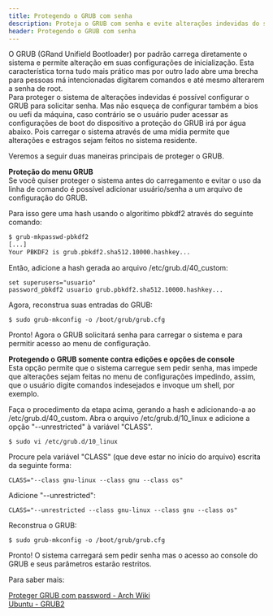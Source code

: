 ```yaml
---
title: Protegendo o GRUB com senha
description: Proteja o GRUB com senha e evite alterações indevidas do sistema.
header: Protegendo o GRUB com senha
---
```


O GRUB (GRand Unifield Bootloader) por padrão carrega diretamente o sistema e permite alteração em suas configurações de inicialização. Esta característica torna tudo mais prático mas por outro lado abre uma brecha para pessoas má intencionadas digitarem comandos e até mesmo alterarem a senha de root.  
Para proteger o sistema de alterações indevidas é possível configurar o GRUB para solicitar senha.
Mas não esqueça de configurar também a bios ou uefi da máquina, caso contrário se o usuário puder acessar as configurações de boot do dispositivo a proteção do GRUB irá por água abaixo. Pois carregar o sistema através de uma mídia permite que alterações e estragos sejam feitos no sistema residente.

Veremos a seguir duas maneiras principais de proteger o GRUB.

**Proteção do menu GRUB**  
Se você quiser proteger o sistema antes do carregamento e evitar o uso da linha de comando é possível adicionar usuário/senha a um arquivo de configuração do GRUB.

Para isso gere uma hash usando o algoritimo pbkdf2 através do seguinte comando:

```bash
$ grub-mkpasswd-pbkdf2  
[...]
Your PBKDF2 is grub.pbkdf2.sha512.10000.hashkey...
```

Então, adicione a hash gerada ao arquivo /etc/grub.d/40_custom:

```console
set superusers="usuario"  
password_pbkdf2 usuario grub.pbkdf2.sha512.10000.hashkey...
```

Agora, reconstrua suas entradas do GRUB:

```console
$ sudo grub-mkconfig -o /boot/grub/grub.cfg
```

Pronto! Agora o GRUB solicitará senha para carregar o sistema e para permitir acesso ao menu de configuração.

**Protegendo o GRUB somente contra edições e opções de console**  
Esta opção permite que o sistema carregue sem pedir senha, mas impede que alterações sejam feitas no menu de configurações impedindo, assim, que o usuário digite comandos indesejados e invoque um shell, por exemplo.

Faça o procedimento da etapa acima, gerando a hash e adicionando-a ao /etc/grub.d/40_custom. Abra o arquivo /etc/grub.d/10_linux e adicione a opção "--unrestricted" à variável "CLASS".

```console
$ sudo vi /etc/grub.d/10_linux
```

Procure pela variável "CLASS" (que deve estar no início do arquivo) escrita da seguinte forma:

```shell
CLASS="--class gnu-linux --class gnu --class os"
```

Adicione "--unrestricted":

```console
CLASS="--unrestricted --class gnu-linux --class gnu --class os"
```

Reconstrua o GRUB:

```console
$ sudo grub-mkconfig -o /boot/grub/grub.cfg
```

Pronto! O sistema carregará sem pedir senha mas o acesso ao console do GRUB e seus parâmetros estarão restritos.

Para saber mais:

[Proteger GRUB com password - Arch Wiki](https://wiki.archlinux.org/index.php/GRUB/Tips_and_tricks#Password_protection_of_GRUB_edit_and_console_options_only)  
[Ubuntu - GRUB2](https://help.ubuntu.com/community/Grub2)
